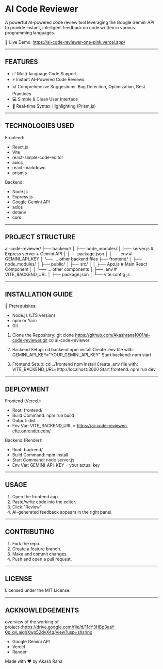 
AI Code Reviewer
========================

A powerful AI-powered code review tool leveraging the Google Gemini API to provide instant, intelligent feedback on code written in various programming languages.

🔗 Live Demo: https://ai-code-reviewer-one-pink.vercel.app/

--------------------------------------------------
FEATURES
--------------------------------------------------
- ✅ Multi-language Code Support
- ⚡ Instant AI-Powered Code Reviews
- 📊 Comprehensive Suggestions: Bug Detection, Optimization, Best Practices
- 💻 Simple & Clean User Interface
- 🎨 Real-time Syntax Highlighting (Prism.js)

--------------------------------------------------
TECHNOLOGIES USED
--------------------------------------------------

Frontend:
- React.js
- Vite
- react-simple-code-editor
- axios
- react-markdown
- prismjs

Backend:
- Node.js
- Express.js
- Google Gemini API
- axios
- dotenv
- cors

--------------------------------------------------
PROJECT STRUCTURE
--------------------------------------------------

ai-code-reviewer/
├── backend/
│   ├── node_modules/
│   ├── server.js               # Express server + Gemini API
│   ├── package.json
│   ├── .env                    # GEMINI_API_KEY
│   └── ... other backend files
├── frontend/
│   ├── node_modules/
│   ├── public/
│   ├── src/
│   │   ├── App.js              # Main React Component
│   │   └── ... other components
│   ├── .env                    # VITE_BACKEND_URL
│   ├── package.json
│   └── vite.config.js

--------------------------------------------------
INSTALLATION GUIDE
--------------------------------------------------

📌 Prerequisites:
- Node.js (LTS version)
- npm or Yarn
- Git

1. Clone the Repository:
   git clone https://github.com/Akashrana1001/ai-code-reviewer.git
   cd ai-code-reviewer

2. Backend Setup:
   cd backend
   npm install
   Create .env file with:
   GEMINI_API_KEY="YOUR_GEMINI_API_KEY"
   Start backend:
   npm start

3. Frontend Setup:
   cd ../frontend
   npm install
   Create .env file with:
   VITE_BACKEND_URL=http://localhost:3000
   Start frontend:
   npm run dev

--------------------------------------------------
DEPLOYMENT
--------------------------------------------------

Frontend (Vercel):
- Root: frontend/
- Build Command: npm run build
- Output: dist
- Env Var: VITE_BACKEND_URL = https://ai-code-reviewer-efte.onrender.com/

Backend (Render):
- Root: backend/
- Build Command: npm install
- Start Command: node server.js
- Env Var: GEMINI_API_KEY = your actual key

--------------------------------------------------
USAGE
--------------------------------------------------

1. Open the frontend app.
2. Paste/write code into the editor.
3. Click "Review".
4. AI-generated feedback appears in the right panel.

--------------------------------------------------
CONTRIBUTING
--------------------------------------------------

1. Fork the repo.
2. Create a feature branch.
3. Make and commit changes.
4. Push and open a pull request.

--------------------------------------------------
LICENSE
--------------------------------------------------

Licensed under the MIT License.

--------------------------------------------------
ACKNOWLEDGEMENTS
--------------------------------------------------


overview of the working of project-:https://drive.google.com/file/d/11cY3HBp3aaY-0pIxyLaighXwp52dyX4q/view?usp=sharing

- Google Gemini API
- Vercel
- Render

Made with ❤️ by Akash Rana
